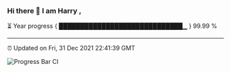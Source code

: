### Hi there 👋 I am Harry , 

⏳ Year progress { █████████████████████████████▁ } 99.99 %

---

⏰ Updated on Fri, 31 Dec 2021 22:41:39 GMT

![Progress Bar CI](https://github.com/duykhang68/duykhang68/workflows/Progress%20Bar%20CI/badge.svg)
